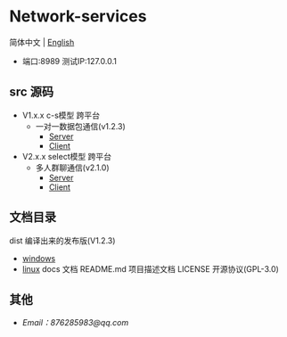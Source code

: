 # Network-services

 简体中文 | [English](./README.md)

  - 端口:8989 测试IP:127.0.0.1   

## src 源码
+ V1.x.x c-s模型 跨平台
  - 一对一数据包通信(v1.2.3)
    * [Server](https://github.com/Holy-YxY/Network-services/tree/master/src/Server/server_Tcp_cs_2.3.cpp)
    + [Client](https://github.com/Holy-YxY/Network-services/tree/master/src/Client/client_Tcp_cs_2.3.cpp)
+ V2.x.x select模型 跨平台
  - 多人群聊通信(v2.1.0)
    * [Server](https://github.com/Holy-YxY/Network-services/tree/master/src/Server/server_Tcp_select_1.0.cpp)
    + [Client](https://github.com/Holy-YxY/Network-services/tree/master/src/Client/client_Tcp_select_1.0.cpp)

## 文档目录  
dist  编译出来的发布版(V1.2.3)
  - [windows](https://github.com/Holy-YxY/Network-services/tree/master/dist/)
  - [linux](https://github.com/Holy-YxY/Network-services/tree/master/dist/Linux)
docs 文档 
README.md   项目描述文档
LICENSE     开源协议(GPL-3.0)
## 其他
  - _Email：876285983@qq.com_